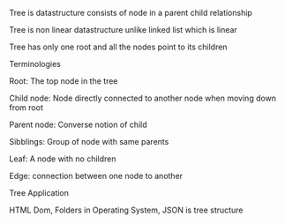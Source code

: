 Tree is datastructure consists of node in a parent child relationship

Tree is non linear datastructure unlike linked list which is linear

Tree has only one root and all the nodes point to its children

Terminologies

Root: The top node in the tree

Child node: Node directly connected to another node when moving down from root

Parent node: Converse notion of child

Sibblings: Group of node with same parents

Leaf: A node with no children

Edge: connection between one node to another

Tree Application

HTML Dom, Folders in Operating System, JSON is tree structure
